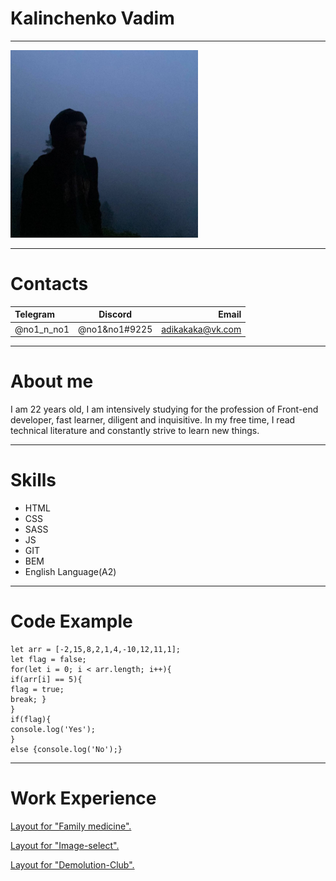 # Kalinchenko Vadim
***
<img src="https://raw.githubusercontent.com/adika-ka/rsschool-cv/gh-pages/photo.jpg" alt="photo" width="300">

***

Contacts
===

| Telegram   | Discord          | Email           |
|:---------  |:---------------: | ---------------:|
| @no1_n_no1 | @no1&no1#9225    |adikakaka@vk.com |

***

About me
===
I am 22 years old, I am intensively studying for the profession of Front-end developer, fast learner, diligent and inquisitive. In my free time, I read technical literature and constantly strive to learn new things.

***

Skills
===
* HTML
* CSS
* SASS
* JS
* GIT
* BEM
* English Language(A2)

***

Code Example
===
```
let arr = [-2,15,8,2,1,4,-10,12,11,1];
let flag = false;
for(let i = 0; i < arr.length; i++){
if(arr[i] == 5){
flag = true;
break; }
}
if(flag){
console.log('Yes');
}
else {console.log('No');}
```
***

Work Experience
===
[Layout for "Family medicine".](https://adika-ka.github.io/LayotFamily-medicine/)

[Layout for "Image-select".](https://adika-ka.github.io/Image-select/)

[Layout for "Demolution-Club".](https://adika-ka.github.io/Demolution-Club/)
